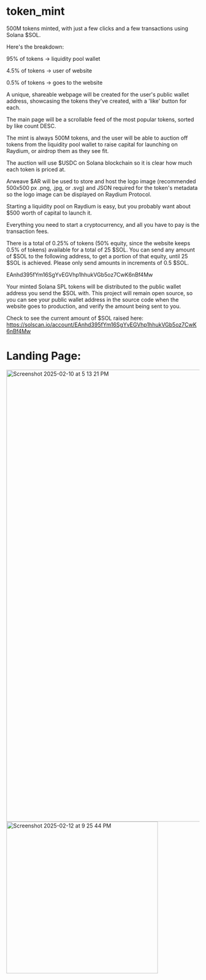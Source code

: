# token_mint

500M tokens minted, with just a few clicks and a few transactions using Solana $SOL.

Here's the breakdown:

95% of tokens  -> liquidity pool wallet

4.5% of tokens -> user of website

0.5% of tokens -> goes to the website

A unique, shareable webpage will be created for the user's public wallet address, showcasing the tokens they've created, with a 'like' button for each.

The main page will be a scrollable feed of the most popular tokens, sorted by like count DESC.

The mint is always 500M tokens, and the user will be able to auction off tokens from the liquidity pool wallet to raise capital for launching on Raydium, or airdrop them as they see fit.

The auction will use $USDC on Solana blockchain so it is clear how much each token is priced at.

Arweave $AR will be used to store and host the logo image (recommended 500x500 px .png, .jpg, or .svg) and JSON required for the token's metadata so the logo image can be displayed on Raydium Protocol.

Starting a liquidity pool on Raydium is easy, but you probably want about $500 worth of capital to launch it.

Everything you need to start a cryptocurrency, and all you have to pay is the transaction fees.

There is a total of 0.25% of tokens (50% equity, since the website keeps 0.5% of tokens) available for a total of 25 $SOL. You can send any amount of $SOL to the following address, to get a portion of that equity, until 25 $SOL is achieved. Please only send amounts in increments of 0.5 $SOL.

EAnhd395fYm16SgYvEGVhp1hhukVGb5oz7CwK6nBf4Mw

Your minted Solana SPL tokens will be distributed to the public wallet address you send the $SOL with. This project will remain open source, so you can see your public wallet address in the source code when the website goes to production, and verify the amount being sent to you.

Check to see the current amount of $SOL raised here: https://solscan.io/account/EAnhd395fYm16SgYvEGVhp1hhukVGb5oz7CwK6nBf4Mw

# Landing Page:

<img width="1176" alt="Screenshot 2025-02-10 at 5 13 21 PM" src="https://github.com/user-attachments/assets/ac16b40c-8ad7-4fdb-af98-0e291c2d7b9c" />

<img width="395" alt="Screenshot 2025-02-12 at 9 25 44 PM" src="https://github.com/user-attachments/assets/df413a85-4534-4f07-ada4-39d9f3c64505" />


